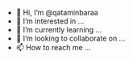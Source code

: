 - 👋 Hi, I’m @qataminbaraa
- 👀 I’m interested in ...
- 🌱 I’m currently learning ...
- 💞️ I’m looking to collaborate on ...
- 📫 How to reach me ...

<!---
qataminbaraa/qataminbaraa is a ✨ special ✨ repository because its `README.md` (this file) appears on your GitHub profile.
You can click the Preview link to take a look at your changes.
--->
